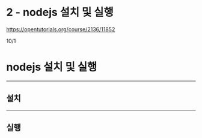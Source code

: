 # 2 - nodejs 설치 및 실행

<https://opentutorials.org/course/2136/11852>

10/1

# nodejs 설치 및 실행

--------------------------------------------------------------------------------

## 설치

--------------------------------------------------------------------------------

## 실행
